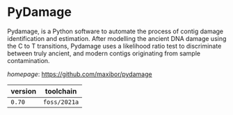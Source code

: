 # PyDamage

Pydamage, is a Python software to automate the process of contig damage identification and estimation. After modelling the ancient DNA damage using the C to T transitions, Pydamage uses a likelihood ratio test to discriminate between truly ancient, and modern contigs originating from sample contamination.

*homepage*: <https://github.com/maxibor/pydamage>

version | toolchain
--------|----------
``0.70`` | ``foss/2021a``
